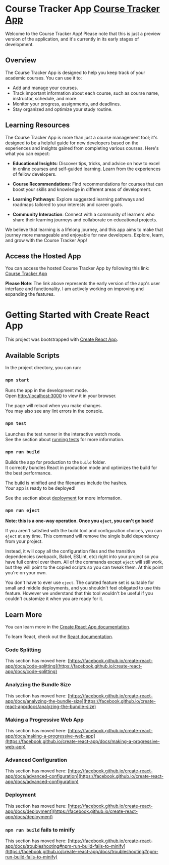 # Course Tracker App [Course Tracker App](https://course-tracker-hosting.web.app/)

Welcome to the Course Tracker App! Please note that this is just a preview version of the application, and it's currently in its early stages of development.

## Overview

The Course Tracker App is designed to help you keep track of your academic courses. You can use it to:

- Add and manage your courses.
- Track important information about each course, such as course name, instructor, schedule, and more.
- Monitor your progress, assignments, and deadlines.
- Stay organized and optimize your study routine.

## Learning Resources

The Course Tracker App is more than just a course management tool; it's designed to be a helpful guide for new developers based on the experiences and insights gained from completing various courses. Here's what you can expect:

- **Educational Insights**: Discover tips, tricks, and advice on how to excel in online courses and self-guided learning. Learn from the experiences of fellow developers.

- **Course Recommendations**: Find recommendations for courses that can boost your skills and knowledge in different areas of development.

- **Learning Pathways**: Explore suggested learning pathways and roadmaps tailored to your interests and career goals.

- **Community Interaction**: Connect with a community of learners who share their learning journeys and collaborate on educational projects.

We believe that learning is a lifelong journey, and this app aims to make that journey more manageable and enjoyable for new developers. Explore, learn, and grow with the Course Tracker App!

## Access the Hosted App

You can access the hosted Course Tracker App by following this link: [Course Tracker App](https://course-tracker-hosting.web.app/)


**Please Note**: The link above represents the early version of the app's user interface and functionality. I am actively working on improving and expanding the features.

# Getting Started with Create React App

This project was bootstrapped with [Create React App](https://github.com/facebook/create-react-app).

## Available Scripts

In the project directory, you can run:

### `npm start`

Runs the app in the development mode.\
Open [http://localhost:3000](http://localhost:3000) to view it in your browser.

The page will reload when you make changes.\
You may also see any lint errors in the console.

### `npm test`

Launches the test runner in the interactive watch mode.\
See the section about [running tests](https://facebook.github.io/create-react-app/docs/running-tests) for more information.

### `npm run build`

Builds the app for production to the `build` folder.\
It correctly bundles React in production mode and optimizes the build for the best performance.

The build is minified and the filenames include the hashes.\
Your app is ready to be deployed!

See the section about [deployment](https://facebook.github.io/create-react-app/docs/deployment) for more information.

### `npm run eject`

**Note: this is a one-way operation. Once you `eject`, you can't go back!**

If you aren't satisfied with the build tool and configuration choices, you can `eject` at any time. This command will remove the single build dependency from your project.

Instead, it will copy all the configuration files and the transitive dependencies (webpack, Babel, ESLint, etc) right into your project so you have full control over them. All of the commands except `eject` will still work, but they will point to the copied scripts so you can tweak them. At this point you're on your own.

You don't have to ever use `eject`. The curated feature set is suitable for small and middle deployments, and you shouldn't feel obligated to use this feature. However we understand that this tool wouldn't be useful if you couldn't customize it when you are ready for it.

## Learn More

You can learn more in the [Create React App documentation](https://facebook.github.io/create-react-app/docs/getting-started).

To learn React, check out the [React documentation](https://reactjs.org/).

### Code Splitting

This section has moved here: [https://facebook.github.io/create-react-app/docs/code-splitting](https://facebook.github.io/create-react-app/docs/code-splitting)

### Analyzing the Bundle Size

This section has moved here: [https://facebook.github.io/create-react-app/docs/analyzing-the-bundle-size](https://facebook.github.io/create-react-app/docs/analyzing-the-bundle-size)

### Making a Progressive Web App

This section has moved here: [https://facebook.github.io/create-react-app/docs/making-a-progressive-web-app](https://facebook.github.io/create-react-app/docs/making-a-progressive-web-app)

### Advanced Configuration

This section has moved here: [https://facebook.github.io/create-react-app/docs/advanced-configuration](https://facebook.github.io/create-react-app/docs/advanced-configuration)

### Deployment

This section has moved here: [https://facebook.github.io/create-react-app/docs/deployment](https://facebook.github.io/create-react-app/docs/deployment)

### `npm run build` fails to minify

This section has moved here: [https://facebook.github.io/create-react-app/docs/troubleshooting#npm-run-build-fails-to-minify](https://facebook.github.io/create-react-app/docs/troubleshooting#npm-run-build-fails-to-minify)
